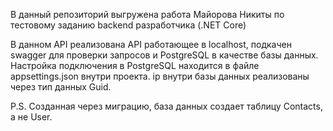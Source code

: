 В данный репозиторий выгружена работа Майорова Никиты по тестовому заданию backend разработчика (.NET Core)

В данном API реализована API работающее в localhost, подкачен swagger для проверки запросов и PostgreSQL в качестве базы данных.
Настройка подключения в PostgreSQL находится в файле appsettings.json внутри проекта. ip внутри базы данных реализованы через тип данных Guid. 

P.S. Созданная через миграцию, база данных создает таблицу Contacts, а не User.  
